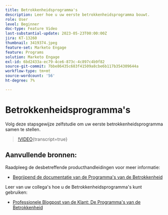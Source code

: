 ```yaml
---
title: Betrokkenheidsprogramma's
description: Leer hoe u uw eerste betrokkenheidsprogramma bouwt.
role: User
level: Beginner
doc-type: Feature Video
last-substantial-update: 2023-05-23T00:00:00Z
jira: KT-13260
thumbnail: 3419374.jpeg
feature-set: Marketo Engage
feature: Programs
solution: Marketo Engage
exl-id: 6bd2433a-ec79-4ce6-873c-4c897c4b9f82
source-git-commit: 7bbe86435c683f41509a8cbe6b117b354309644a
workflow-type: tm+mt
source-wordcount: '56'
ht-degree: 7%

---
```


# Betrokkenheidsprogramma&#39;s

Volg deze stapsgewijze zelfstudie om uw eerste betrokkenheidsprogramma samen te stellen.

>[!VIDEO](https://video.tv.adobe.com/v/3419374/?learn=on){transcript=true}

## Aanvullende bronnen:

Raadpleeg de desbetreffende producthandleidingen voor meer informatie:
* [ Begrijpend de documentatie van de Programma&#39;s van de Betrokkenheid ](https://experienceleague.adobe.com/docs/marketo/using/product-docs/email-marketing/drip-nurturing/creating-an-engagement-program/understanding-engagement-programs.html?lang=en)

Leer van uw collega&#39;s hoe u de Betrokkenheidsprogramma&#39;s kunt gebruiken:
* [ Professionele Blogpost van de Klant: De Programma&#39;s van de Betrokkenheid ](https://nation.marketo.com/t5/product-blogs/marketo-success-series-engagement-programs/ba-p/301712)
